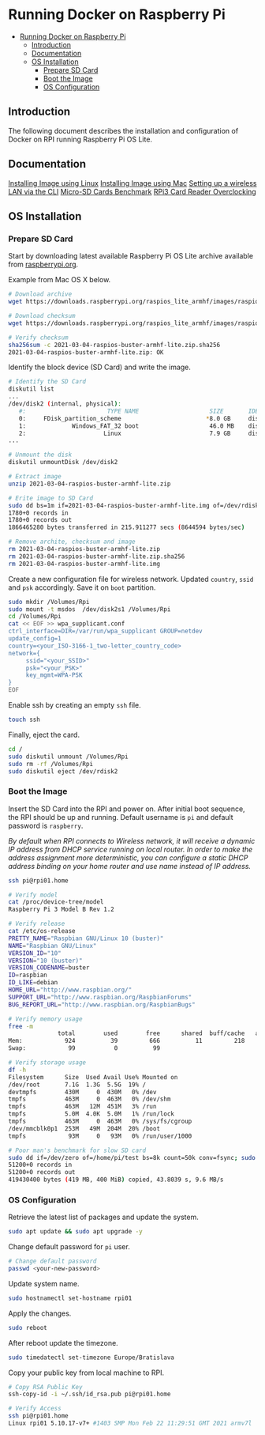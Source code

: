 # Running Docker on Raspberry Pi

- [Running Docker on Raspberry Pi](#running-docker-on-raspberry-pi)
  - [Introduction](#introduction)
  - [Documentation](#documentation)
  - [OS Installation](#os-installation)
    - [Prepare SD Card](#prepare-sd-card)
    - [Boot the Image](#boot-the-image)
    - [OS Configuration](#os-configuration)

## Introduction

The following document describes the installation and configuration of Docker on RPI running Raspberry Pi OS Lite.


## Documentation

[Installing Image using Linux](https://www.raspberrypi.org/documentation/installation/installing-images/linux.md)
[Installing Image using Mac](https://www.raspberrypi.org/documentation/installation/installing-images/mac.md)
[Setting up a wireless LAN via the CLI](https://www.raspberrypi.org/documentation/configuration/wireless/wireless-cli.md)
[Micro-SD Cards Benchmark](http://www.pidramble.com/wiki/benchmarks/microsd-cards)
[RPi3 Card Reader Overclocking](https://www.jeffgeerling.com/blog/2016/how-overclock-microsd-card-reader-on-raspberry-pi-3)

## OS Installation

### Prepare SD Card

Start by downloading latest available Raspberry Pi OS Lite archive available from [raspberrypi.org](https://www.raspberrypi.org/software/operating-systems/).

Example from Mac OS X below.

```bash
# Download archive
wget https://downloads.raspberrypi.org/raspios_lite_armhf/images/raspios_lite_armhf-2021-03-25/2021-03-04-raspios-buster-armhf-lite.zip

# Download checksum
wget https://downloads.raspberrypi.org/raspios_lite_armhf/images/raspios_lite_armhf-2021-03-25/2021-03-04-raspios-buster-armhf-lite.zip.sha256

# Verify checksum
sha256sum -c 2021-03-04-raspios-buster-armhf-lite.zip.sha256
2021-03-04-raspios-buster-armhf-lite.zip: OK
```

Identify the block device (SD Card) and write the image.

```bash
# Identify the SD Card
diskutil list
...
/dev/disk2 (internal, physical):
   #:                       TYPE NAME                    SIZE       IDENTIFIER
   0:     FDisk_partition_scheme                        *8.0 GB     disk2
   1:             Windows_FAT_32 boot                    46.0 MB    disk2s1
   2:                      Linux                         7.9 GB     disk2s2
...

# Unmount the disk
diskutil unmountDisk /dev/disk2

# Extract image
unzip 2021-03-04-raspios-buster-armhf-lite.zip

# Erite image to SD Card
sudo dd bs=1m if=2021-03-04-raspios-buster-armhf-lite.img of=/dev/rdisk2; sync
1780+0 records in
1780+0 records out
1866465280 bytes transferred in 215.911277 secs (8644594 bytes/sec)

# Remove archite, checksum and image
rm 2021-03-04-raspios-buster-armhf-lite.zip
rm 2021-03-04-raspios-buster-armhf-lite.zip.sha256
rm 2021-03-04-raspios-buster-armhf-lite.img
```

Create a new configuration file for wireless network. Updated `country`, `ssid` and `psk` accordingly. Save it on `boot` partition.

```bash
sudo mkdir /Volumes/Rpi
sudo mount -t msdos  /dev/disk2s1 /Volumes/Rpi
cd /Volumes/Rpi
cat << EOF >> wpa_supplicant.conf
ctrl_interface=DIR=/var/run/wpa_supplicant GROUP=netdev
update_config=1
country=<your_ISO-3166-1_two-letter_country_code>
network={
     ssid="<your_SSID>"
     psk="<your_PSK>"
     key_mgmt=WPA-PSK
}
EOF
```

Enable ssh by creating an empty `ssh` file. 

```bash
touch ssh
```

Finally, eject the card.

```bash
cd /
sudo diskutil unmount /Volumes/Rpi
sudo rm -rf /Volumes/Rpi
sudo diskutil eject /dev/rdisk2
```

### Boot the Image

Insert the SD Card into the RPI and power on. After initial boot sequence, the RPI should be up and running. Default username is `pi` and default password is `raspberry`.

*By default when RPI connects to Wireless network, it will receive a dynamic IP address from DHCP service running on local router. In order to make the address assignment more deterministic, you can configure a static DHCP address binding on your home router and use name instead of IP address.*

```bash
ssh pi@rpi01.home

# Verify model
cat /proc/device-tree/model
Raspberry Pi 3 Model B Rev 1.2

# Verify release
cat /etc/os-release
PRETTY_NAME="Raspbian GNU/Linux 10 (buster)"
NAME="Raspbian GNU/Linux"
VERSION_ID="10"
VERSION="10 (buster)"
VERSION_CODENAME=buster
ID=raspbian
ID_LIKE=debian
HOME_URL="http://www.raspbian.org/"
SUPPORT_URL="http://www.raspbian.org/RaspbianForums"
BUG_REPORT_URL="http://www.raspbian.org/RaspbianBugs"

# Verify memory usage
free -m
              total        used        free      shared  buff/cache   available
Mem:            924          39         666          11         218         820
Swap:            99           0          99

# Verify storage usage
df -h
Filesystem      Size  Used Avail Use% Mounted on
/dev/root       7.1G  1.3G  5.5G  19% /
devtmpfs        430M     0  430M   0% /dev
tmpfs           463M     0  463M   0% /dev/shm
tmpfs           463M   12M  451M   3% /run
tmpfs           5.0M  4.0K  5.0M   1% /run/lock
tmpfs           463M     0  463M   0% /sys/fs/cgroup
/dev/mmcblk0p1  253M   49M  204M  20% /boot
tmpfs            93M     0   93M   0% /run/user/1000

# Poor man's benchmark for slow SD card
sudo dd if=/dev/zero of=/home/pi/test bs=8k count=50k conv=fsync; sudo rm -f /home/pi/test
51200+0 records in
51200+0 records out
419430400 bytes (419 MB, 400 MiB) copied, 43.8039 s, 9.6 MB/s
```

### OS Configuration

Retrieve the latest list of packages and update the system.

```bash
sudo apt update && sudo apt upgrade -y
```

Change default password for `pi` user.

```bash
# Change default password
passwd <your-new-password>
```

Update system name.

```bash
sudo hostnamectl set-hostname rpi01
```

Apply the changes.

```bash
sudo reboot
```

After reboot update the timezone.

```bash
sudo timedatectl set-timezone Europe/Bratislava
```

Copy your public key from local machine to RPI.

```bash
# Copy RSA Public Key
ssh-copy-id -i ~/.ssh/id_rsa.pub pi@rpi01.home

# Verify Access
ssh pi@rpi01.home
Linux rpi01 5.10.17-v7+ #1403 SMP Mon Feb 22 11:29:51 GMT 2021 armv7l
```

